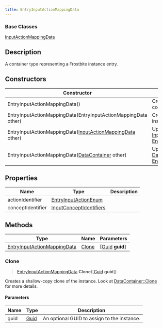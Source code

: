```yaml
---
title: EntryInputActionMappingData
---
```

### Base Classes

[InputActionMappingData](InputActionMappingData)

## Description

A container type representing a Frostbite instance entry.

## Constructors

| Constructor                                                                            | Description                                                                                                                                   |
| -------------------------------------------------------------------------------------- | --------------------------------------------------------------------------------------------------------------------------------------------- |
| EntryInputActionMappingData()                                                          | Create a new instance of this container type.                                                                                                 |
| EntryInputActionMappingData(EntryInputActionMappingData other)                         | Create a reference copy of an instance of the same type.                                                                                      |
| EntryInputActionMappingData([InputActionMappingData](InputActionMappingData) other)    | Upcast an instance of type [InputActionMappingData](InputActionMappingData) to [EntryInputActionMappingData](EntryInputActionMappingData).    |
| EntryInputActionMappingData([DataContainer](/vext/ref/shared/class/datacontainer) other) | Upcast an instance of type [DataContainer](/vext/ref/shared/class/datacontainer) to [EntryInputActionMappingData](EntryInputActionMappingData). |

## Properties

| Name              | Type                                               | Description |
| ----------------- | -------------------------------------------------- | ----------- |
| actionIdentifier  | [EntryInputActionEnum](EntryInputActionEnum)       |             |
| conceptIdentifier | [InputConceptIdentifiers](InputConceptIdentifiers) |             |

## Methods

| Type                                                       | Name            | Parameters                                     |
| ---------------------------------------------------------- | --------------- | ---------------------------------------------- |
| [EntryInputActionMappingData](EntryInputActionMappingData) | [Clone](#clone) | \[[Guid](/vext/ref/shared/class/guid) **guid**\] |

### Clone

> [EntryInputActionMappingData](EntryInputActionMappingData) **Clone**(\[[Guid](/vext/ref/shared/class/guid) **guid**\])

Creates a shallow-copy clone of the instance. Look at [DataContainer::Clone](/vext/ref/shared/class/datacontainer#clone) for more details.

#### Parameters

| Name | Type         | Description                                 |
| ---- | ------------ | ------------------------------------------- |
| guid | [Guid](Guid) | An optional GUID to assign to the instance. |
